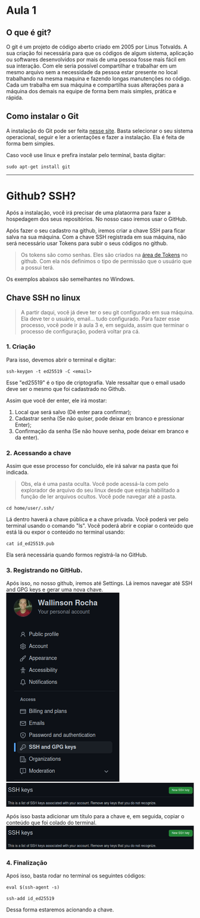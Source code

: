 # Aula 1

## O que é git?
O git é um projeto de código aberto criado em 2005 por Linus Totvalds. A sua criação foi necessária para que os códigos de algum sistema, aplicação ou softwares desenvolvidos por mais de uma pessoa fosse mais fácil em sua interação. Com ele seria possível compartilhar e trabalhar em um mesmo arquivo sem a necessidade da pessoa estar presente no local trabalhando na mesma maquina e fazendo longas manutenções no código. Cada um trabalha em sua máquina e compartilha suas alterações para a máquina dos demais na equipe de forma bem mais simples, prática e rápida.

## Como instalar o Git
A instalação do Git pode ser feita [nesse site](https://git-scm.com/downloads). Basta selecionar o seu sistema operacional, seguir e ler a orientações e fazer a instalação. Ela é feita de forma bem simples.

Caso você use linux e prefira instalar pelo terminal, basta digitar:
```
sudo apt-get install git
```

---

# Github? SSH?
Após a instalação, você irá precisar de uma plataorma para fazer a hospedagem dos seus repositórios. No nosso caso iremos usar o GitHub.

Após fazer o seu cadastro na github, iremos criar a chave SSH para ficar salva na sua máquina. Com a chave SSH registrada em sua máquina, não será necessário usar Tokens para subir o seus códigos no github.
> Os tokens são como senhas. Eles são criados na [área de Tokens](https://github.com/settings/tokens) no github. Com ela nós definimos o tipo de permissão que o usuário que a possui terá.

Os exemplos abaixos são semelhantes no Windows.

## Chave SSH no linux
> A partir daqui, você já deve ter o seu git configurado em sua máquina. Ela deve ter o usuário, email... tudo configurado. Para fazer esse processo, você pode ir à aula 3 e, em seguida, assim que terminar o processo de configuração, poderá voltar pra cá.

### 1. Criação
Para isso, devemos abrir o terminal e digitar:
```
ssh-keygen -t ed25519 -C <email>
```
Esse "ed25519" é o tipo de criptografia. Vale ressaltar que o email usado deve ser o mesmo que foi cadastrado no Github.

Assim que você der enter, ele irá mostar:
1. Local que será salvo (Dê enter para confirmar);
2. Cadastrar senha (Se não quiser, pode deixar em branco e pressionar Enter);
3. Confirmação da senha (Se não houve senha, pode deixar em branco e da enter).

### 2. Acessando a chave

Assim que esse processo for concluído, ele irá salvar na pasta que foi indicada.
> Obs, ela é uma pasta oculta. Você pode acessá-la com pelo explorador de arquivo do seu linux desde que esteja habilitado a função de ler arquivos ocultos.
Você pode navegar até a pasta.
```
cd home/user/.ssh/
```

Lá dentro haverá a chave pública e a chave privada. Você poderá ver pelo terminal usando o comando "ls".
Você poderá abrir e copiar o conteúdo que está lá ou expor o conteúdo no terminal usando:
```
cat id_ed25519.pub
```
Ela será necessária quando formos registrá-la no GitHub.

### 3. Registrando no GitHub.
Após isso, no nosso github, iremos até Settings. Lá iremos navegar até SSH and GPG keys e gerar uma nova chave.
![Demonstração de onde está a parte de SSH](./Fotos/ssh.png)
![Área para adicionar a nova chave](./Fotos/ssh2.png)

Após isso basta adicionar um título para a chave e, em seguida, copiar o conteúdo que foi colado do terminal.
![Área de título e área para o conteúdo criptografado](./Fotos/ssh2.png)

### 4. Finalização
Apoś isso, basta rodar no terminal os seguintes códigos:
```
eval $(ssh-agent -s)
```
```
ssh-add id_ed25519
```

Dessa forma estaremos acionando a chave.
